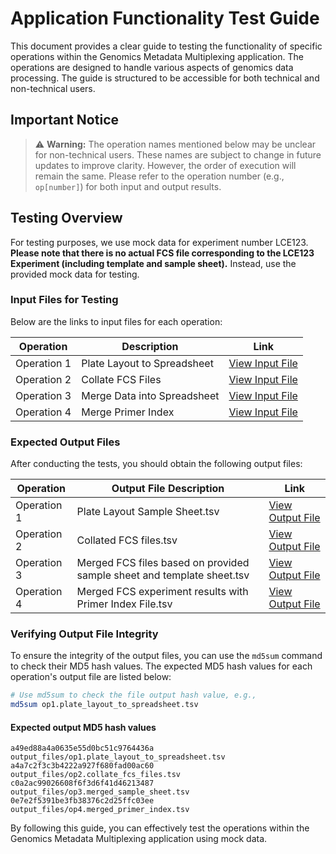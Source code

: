 # Application Functionality Test Guide

This document provides a clear guide to testing the functionality of specific operations within the Genomics Metadata Multiplexing application. The operations are designed to handle various aspects of genomics data processing. The guide is structured to be accessible for both technical and non-technical users.

## Important Notice

> ⚠️ **Warning:** The operation names mentioned below may be unclear for non-technical users. These names are subject to change in future updates to improve clarity. However, the order of execution will remain the same. Please refer to the operation number (e.g., `op[number]`) for both input and output results.

## Testing Overview

For testing purposes, we use mock data for experiment number LCE123. **Please note that there is no actual FCS file corresponding to the LCE123 Experiment (including template and sample sheet).** Instead, use the provided mock data for testing.

### Input Files for Testing

Below are the links to input files for each operation:

| Operation | Description | Link |
|-----------|-------------|------|
| Operation 1 | Plate Layout to Spreadsheet | [View Input File](https://github.com/WEHI-ResearchComputing/Genomics-Metadata-Multiplexing/tree/shiny-r-dev/test/input_files/op1.plate_layout_to_spreadsheet) |
| Operation 2 | Collate FCS Files | [View Input File](https://github.com/WEHI-ResearchComputing/Genomics-Metadata-Multiplexing/tree/shiny-r-dev/test/input_files/op2.collate_fcs_files) |
| Operation 3 | Merge Data into Spreadsheet | [View Input File](https://github.com/WEHI-ResearchComputing/Genomics-Metadata-Multiplexing/tree/shiny-r-dev/test/input_files/op3.merge_data_into_spreadsheet) |
| Operation 4 | Merge Primer Index | [View Input File](https://github.com/WEHI-ResearchComputing/Genomics-Metadata-Multiplexing/tree/shiny-r-dev/test/input_files/op4.merge_primer_index) |

### Expected Output Files

After conducting the tests, you should obtain the following output files:

| Operation | Output File Description | Link |
|-----------|-------------------------|------|
| Operation 1 | Plate Layout Sample Sheet.tsv | [View Output File](https://github.com/WEHI-ResearchComputing/Genomics-Metadata-Multiplexing/blob/shiny-r-dev/test/output_files/op1.plate_layout_to_spreadsheet.tsv) |
| Operation 2 | Collated FCS files.tsv | [View Output File](https://github.com/WEHI-ResearchComputing/Genomics-Metadata-Multiplexing/blob/shiny-r-dev/test/output_files/op2.collate_fcs_files.tsv) |
| Operation 3 | Merged FCS files based on provided sample sheet and template sheet.tsv | [View Output File](https://github.com/WEHI-ResearchComputing/Genomics-Metadata-Multiplexing/blob/shiny-r-dev/test/output_files/op3.merged_sample_sheet.tsv) |
| Operation 4 | Merged FCS experiment results with Primer Index File.tsv | [View Output File](https://github.com/WEHI-ResearchComputing/Genomics-Metadata-Multiplexing/blob/shiny-r-dev/test/output_files/op4.merged_primer_index.tsv) |

### Verifying Output File Integrity

To ensure the integrity of the output files, you can use the `md5sum` command to check their MD5 hash values. The expected MD5 hash values for each operation's output file are listed below:

```bash
# Use md5sum to check the file output hash value, e.g.,
md5sum op1.plate_layout_to_spreadsheet.tsv
```

#### Expected output MD5 hash values
```
a49ed88a4a0635e55d0bc51c9764436a  output_files/op1.plate_layout_to_spreadsheet.tsv
a4a7c2f3c3b4222a927f680fad00ac60  output_files/op2.collate_fcs_files.tsv
c0a2ac99026608f6f3d6f41d46213487  output_files/op3.merged_sample_sheet.tsv
0e7e2f5391be3fb38376c2d25ffc03ee  output_files/op4.merged_primer_index.tsv
```

By following this guide, you can effectively test the operations within the Genomics Metadata Multiplexing application using mock data.


